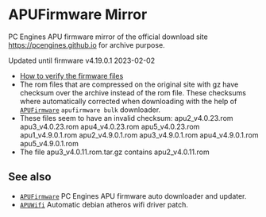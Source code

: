 # APUFirmware Mirror
PC Engines APU firmware mirror of the official download site https://pcengines.github.io for archive purpose.

Updated until firmware v4.19.0.1 2023-02-02

 * [How to verify the firmware files](https://asciinema.org/a/227035)
 * The rom files that are compressed on the original site with gz have checksum over the archive instead of the rom file.
   These checksums where automatically corrected when downloading with the help of [`APUFirmware`](https://github.com/Monkeycat-nl/APUFirmware) `apufirmware bulk` downloader.
 * These files seem to have an invalid checksum: apu2_v4.0.23.rom apu3_v4.0.23.rom apu4_v4.0.23.rom apu5_v4.0.23.rom apu1_v4.9.0.1.rom apu2_v4.9.0.1.rom apu3_v4.9.0.1.rom apu4_v4.9.0.1.rom apu5_v4.9.0.1.rom
 * The file apu3_v4.0.11.rom.tar.gz contains apu2_v4.0.11.rom

## See also

* [`APUFirmware`](https://github.com/Monkeycat-nl/APUFirmware) PC Engines APU firmware auto downloader and updater.
* [`APUWifi`](https://github.com/Monkeycat-nl/APUWifi) Automatic debian atheros wifi driver patch.